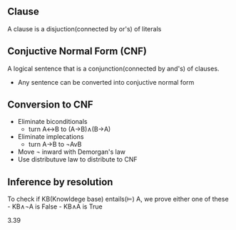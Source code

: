 
## Clause
A clause is a disjuction(connected by or's) of literals


## Conjuctive Normal Form (CNF)
A logical sentence that is a conjunction(connected by and's) of clauses.
- Any sentence can be converted into conjuctive normal form

## Conversion to CNF
 - Eliminate biconditionals
     - turn A↔︎B to (A→B)∧(B→A)
 - Eliminate implecations
   - turn A→B to ¬AvB
 - Move ¬ inward with Demorgan's law
 - Use distributuve law to distribute to CNF


## Inference by resolution
To check if KB(Knowldege base) entails(⊨) A, we prove either one of these
        - KB∧¬A is False
        - KB∧A is True


3.39